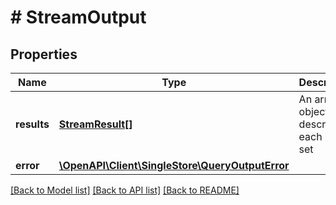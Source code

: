 # # StreamOutput

## Properties

Name | Type | Description | Notes
------------ | ------------- | ------------- | -------------
**results** | [**StreamResult[]**](StreamResult.md) | An array of objects describing each result set | [optional]
**error** | [**\OpenAPI\Client\SingleStore\QueryOutputError**](QueryOutputError.md) |  | [optional]

[[Back to Model list]](../../README.md#models) [[Back to API list]](../../README.md#endpoints) [[Back to README]](../../README.md)
